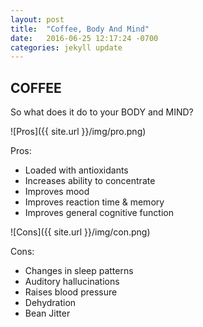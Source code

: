 ```yaml
---
layout: post
title:  "Coffee, Body And Mind"
date:   2016-06-25 12:17:24 -0700
categories: jekyll update
---
```

## COFFEE ##
So what does it do to your BODY and MIND?

![Pros]({{ site.url }}/img/pro.png)

Pros: 

 - Loaded with antioxidants 
 - Increases ability to concentrate 
 - Improves mood
 - Improves reaction time & memory  
 - Improves general cognitive function

![Cons]({{ site.url }}/img/con.png)

Cons:

 - Changes in sleep patterns 
 - Auditory hallucinations  
 - Raises blood pressure 
 - Dehydration  
 - Bean Jitter
